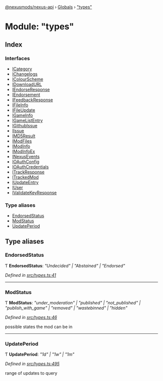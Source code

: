 [@nexusmods/nexus-api](../README.md) › [Globals](../globals.md) › ["types"](_types_.md)

# Module: "types"

## Index

### Interfaces

* [ICategory](../interfaces/_types_.icategory.md)
* [IChangelogs](../interfaces/_types_.ichangelogs.md)
* [IColourScheme](../interfaces/_types_.icolourscheme.md)
* [IDownloadURL](../interfaces/_types_.idownloadurl.md)
* [IEndorseResponse](../interfaces/_types_.iendorseresponse.md)
* [IEndorsement](../interfaces/_types_.iendorsement.md)
* [IFeedbackResponse](../interfaces/_types_.ifeedbackresponse.md)
* [IFileInfo](../interfaces/_types_.ifileinfo.md)
* [IFileUpdate](../interfaces/_types_.ifileupdate.md)
* [IGameInfo](../interfaces/_types_.igameinfo.md)
* [IGameListEntry](../interfaces/_types_.igamelistentry.md)
* [IGithubIssue](../interfaces/_types_.igithubissue.md)
* [IIssue](../interfaces/_types_.iissue.md)
* [IMD5Result](../interfaces/_types_.imd5result.md)
* [IModFiles](../interfaces/_types_.imodfiles.md)
* [IModInfo](../interfaces/_types_.imodinfo.md)
* [IModInfoEx](../interfaces/_types_.imodinfoex.md)
* [INexusEvents](../interfaces/_types_.inexusevents.md)
* [IOAuthConfig](../interfaces/_types_.ioauthconfig.md)
* [IOAuthCredentials](../interfaces/_types_.ioauthcredentials.md)
* [ITrackResponse](../interfaces/_types_.itrackresponse.md)
* [ITrackedMod](../interfaces/_types_.itrackedmod.md)
* [IUpdateEntry](../interfaces/_types_.iupdateentry.md)
* [IUser](../interfaces/_types_.iuser.md)
* [IValidateKeyResponse](../interfaces/_types_.ivalidatekeyresponse.md)

### Type aliases

* [EndorsedStatus](_types_.md#endorsedstatus)
* [ModStatus](_types_.md#modstatus)
* [UpdatePeriod](_types_.md#updateperiod)

## Type aliases

###  EndorsedStatus

Ƭ **EndorsedStatus**: *"Undecided" | "Abstained" | "Endorsed"*

*Defined in [src/types.ts:41](https://github.com/Nexus-Mods/node-nexus-api/blob/master/src/types.ts#L41)*

___

###  ModStatus

Ƭ **ModStatus**: *"under_moderation" | "published" | "not_published" | "publish_with_game" | "removed" | "wastebinned" | "hidden"*

*Defined in [src/types.ts:46](https://github.com/Nexus-Mods/node-nexus-api/blob/master/src/types.ts#L46)*

possible states the mod can be in

___

###  UpdatePeriod

Ƭ **UpdatePeriod**: *"1d" | "1w" | "1m"*

*Defined in [src/types.ts:495](https://github.com/Nexus-Mods/node-nexus-api/blob/master/src/types.ts#L495)*

range of updates to query
